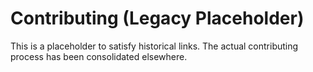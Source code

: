 # Contributing (Legacy Placeholder)

This is a placeholder to satisfy historical links. The actual contributing process has been consolidated elsewhere.
